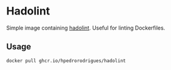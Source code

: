 # Hadolint

Simple image containing [hadolint]. Useful for linting Dockerfiles.

## Usage

```bash
docker pull ghcr.io/hpedrorodrigues/hadolint
```

[hadolint]: https://github.com/hadolint/hadolint

